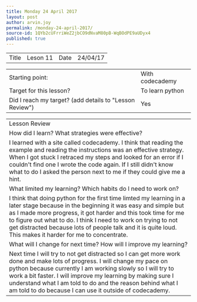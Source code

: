 ```yaml
---
title: Monday 24 April 2017
layout: post
author: arvin.joy
permalink: /monday-24-april-2017/
source-id: 1QYb2cUFrriWeZ2jbCO9dNvaM80pB-WqBOdPE9aUDyx4
published: true
---
```

<table>
  <tr>
    <td>Title</td>
    <td>Leson 11</td>
    <td>Date</td>
    <td>24/04/17</td>
  </tr>
</table>


<table>
  <tr>
    <td>Starting point:</td>
    <td>With codecademy </td>
  </tr>
  <tr>
    <td>Target for this lesson?</td>
    <td>To learn python</td>
  </tr>
  <tr>
    <td>Did I reach my target? 
(add details to "Lesson Review")</td>
    <td> Yes</td>
  </tr>
</table>


<table>
  <tr>
    <td>Lesson Review</td>
  </tr>
  <tr>
    <td>How did I learn? What strategies were effective? </td>
  </tr>
  <tr>
    <td>I learned with a site called codecademy. I think that reading the example and reading the instructions was an effective strategy. When I got stuck I retraced my steps and looked for an error if I couldn't find one I wrote the code again. If I still didn't know what to do I asked the person next to me if they could give me a hint.</td>
  </tr>
  <tr>
    <td>What limited my learning? Which habits do I need to work on? </td>
  </tr>
  <tr>
    <td>I think that doing python for the first time limted my learning in a later stage because in the beginning it was easy and simple but as I made more progress, it got harder and this took time for me to figure out what to do. I think I need to work on trying to not get distracted because lots of people talk and it is quite loud. This makes it harder for me to concentrate.</td>
  </tr>
  <tr>
    <td>What will I change for next time? How will I improve my learning?</td>
  </tr>
  <tr>
    <td>Next time I will try to not get distracted so I can get more work done and make lots of progress. I will change my pace on python because currently I am working slowly so I will try to work a bit faster. I will improve my learning by making sure I understand what I am told to do and the reason behind what I am told to do because I can use it outside of codecademy.</td>
  </tr>
</table>


